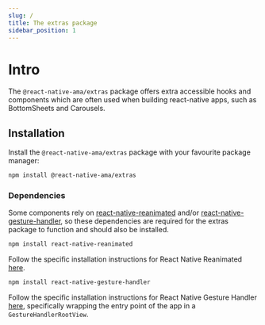 ```yaml
---
slug: /
title: The extras package
sidebar_position: 1
---
```


# Intro

The `@react-native-ama/extras` package offers extra accessible hooks and components which are often used when building react-native apps, such as BottomSheets and Carousels.

## Installation

Install the `@react-native-ama/extras` package with your favourite package manager:

```bash npm2yarn
npm install @react-native-ama/extras
```

### Dependencies

Some components rely on [react-native-reanimated](https://github.com/software-mansion/react-native-reanimated) and/or [react-native-gesture-handler](https://github.com/software-mansion/react-native-gesture-handler),
so these dependencies are required for the extras package to function and should also be installed.

```bash npm2yarn
npm install react-native-reanimated
```

Follow the specific installation instructions for React Native Reanimated [here](https://docs.swmansion.com/react-native-reanimated/docs/fundamentals/getting-started/#installation).

```bash npm2yarn
npm install react-native-gesture-handler
```

Follow the specific installation instructions for React Native Gesture Handler [here](https://docs.swmansion.com/react-native-gesture-handler/docs/fundamentals/installation), specifically wrapping the entry point of the app in a `GestureHandlerRootView`.
